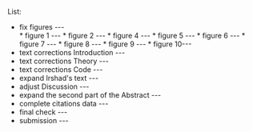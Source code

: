 List:

- fix figures ---                              
      * figure 1 --- 
      * figure 2 ---
      * figure 4 ---
      * figure 5 ---
      * figure 6 ---
      * figure 7 ---
      * figure 8 ---
      * figure 9 ---
      * figure 10--- 
- text corrections Introduction                   ---
- text corrections Theory                         ---
- text corrections Code                           ---
- expand Irshad's text                            ---
- adjust Discussion                               ---
- expand the second part of the Abstract          ---
- complete citations data                         ---
- final check                                     ---
- submission                                      --- 
